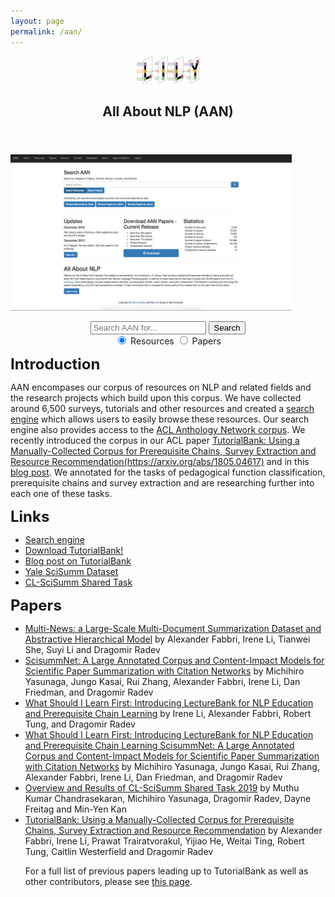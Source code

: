 ```yaml
---
layout: page
permalink: /aan/
---
```


<center><a href="https://yale-lily.github.io/"><img src="/lily-logo.png" alt="test image" width="20%" height="20%"></a></center>
  <header class="post-header">
    <h2 class="post-title">All About NLP (AAN)</h2>
  </header> 

<p><a href="http://aan.how/"><img src="/images/aan.png" width="450" height="250"></a></p>
<!---<p><a href="http://aan.how/"><img style="padding: 0 15px; float: left;" src="/images/aan.png" alt="Smiley face" width="450" height="250" align="left"></a></p>
<p style="margin-top: 20px;"> </p>--->

<div align="center">
<form action="http://aan.how/search/resources/" method="get">
  <input id="papersInput" name="q" placeholder="Search AAN for..." type="text">
  <button class="btn btn-primary" type="submit">Search</button>
  <br>
  <input type="hidden" name="searchfor" value="all">
  <label class="btn btn-primary active">
    <input type="radio" name="type_search" autocomplete="off" value="resources" checked=""> Resources
  </label>
  <label class="btn btn-primary">
    <input type="radio" name="type_search" autocomplete="off" value="papers"> Papers
  </label>
</form>
</div>


<p align="left"> <div class="left"> <font size="+2"><strong>Introduction</strong></font> </div>  </p>
<p align="left"> <div class="left"> AAN encompases our corpus of resources on NLP and related fields and the research projects which build upon this corpus. We have collected around 6,500 surveys, tutorials and other resources and created a <a href ="http://tangra.cs.yale.edu/newaan/">search engine</a> which allows users to easily browse these resources. Our search engine also provides access to the <a href="http://clair.si.umich.edu/~radev/papers/aan_lre.pdf">ACL Anthology Network corpus</a>. We recently introduced the corpus in our ACL paper <a href="">TutorialBank: Using a Manually-Collected Corpus for Prerequisite Chains, Survey Extraction and Resource Recommendation(https://arxiv.org/abs/1805.04617)</a> and in this <a href="">blog post</a>. We annotated for the tasks of pedagogical function classification, prerequisite chains and survey extraction and are researching further into each one of these tasks.</div>  </p>

<p align="left"> <div class="left"> <font size="+2"><strong>Links</strong></font> </div>  </p>
<ul>
  <li> <a href="http://tangra.cs.yale.edu/newaan/">Search engine</a></li>
  <li><a href="https://github.com/Yale-LILY/TutorialBank">Download TutorialBank!</a></li>
  <li><a href="https://alex-fabbri.github.io/TutorialBank">Blog post on TutorialBank</a></li>
  <li><a href="https://cs.stanford.edu/~myasu/projects/scisumm_net/">Yale SciSumm Dataset</a></li>
  <li><a href="https://github.com/WING-NUS/scisumm-corpus">CL-SciSumm Shared Task</a></li>
</ul>
<p align="left"> <div class="left"> <font size="+2"><strong>Papers</strong></font> </div>  </p>
<ul>
  <li><a href="https://github.com/Alex-Fabbri/Multi-News">Multi-News: a Large-Scale Multi-Document Summarization Dataset and Abstractive Hierarchical Model</a> by Alexander Fabbri, Irene Li, Tianwei She, Suyi Li and Dragomir Radev 
  <li><a href="https://cs.stanford.edu/~myasu/projects/scisumm_net/">ScisummNet: A Large Annotated Corpus and Content-Impact Models for Scientific Paper Summarization with Citation Networks</a> by Michihiro Yasunaga, Jungo Kasai, Rui Zhang, Alexander Fabbri, Irene Li, Dan Friedman, and Dragomir Radev
  <li><a href="https://yale-lily.github.io/pdfs/prerequisites.pdf">What Should I Learn First: Introducing LectureBank for NLP Education and Prerequisite Chain Learning</a> by Irene Li, Alexander Fabbri, Robert Tung, and Dragomir Radev
  <li><a href="https://cs.stanford.edu/~myasu/projects/scisumm_net/">What Should I Learn First: Introducing LectureBank for NLP Education and Prerequisite Chain Learning ScisummNet: A Large Annotated Corpus and Content-Impact Models for Scientific Paper Summarization with Citation Networks</a> by Michihiro Yasunaga, Jungo Kasai, Rui Zhang, Alexander Fabbri, Irene Li, Dan Friedman, and Dragomir Radev
  <li><a href="https://github.com/WING-NUS/scisumm-corpus">Overview and Results of CL-SciSumm Shared Task 2019</a> by Muthu Kumar Chandrasekaran, Michihiro Yasunaga, Dragomir Radev, Dayne Freitag and Min-Yen Kan  <li><a href="https://arxiv.org/abs/1805.04617">TutorialBank: Using a Manually-Collected Corpus for Prerequisite Chains, Survey Extraction and Resource Recommendation</a> by Alexander Fabbri, Irene Li, Prawat Trairatvorakul, Yijiao He, Weitai Ting, Robert Tung, Caitlin Westerfield and Dragomir Radev
<p alight="left"> <div class="left"> For a full list of previous papers leading up to TutorialBank as well as other contributors, please see <a href="http://tangra.cs.yale.edu/newaan/index.php/home/about">this page</a>.</div></p>
